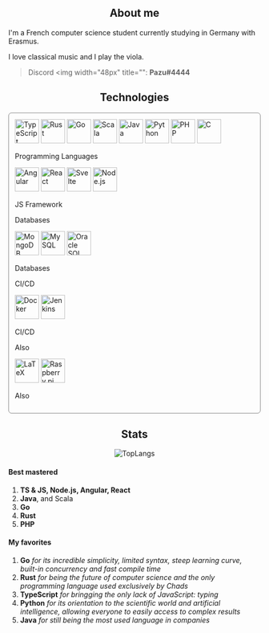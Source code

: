 <h2 align="center">About me</h2>

I'm a French computer science student currently studying in Germany with Erasmus.

I love classical music and I play the viola.

> Discord <img width="48px" title="": **Pazu#4444**

<h2 align="center">Technologies</h2>

<div style="padding: 12px; border: 1px solid #888; border-radius: 6px; margin-bottom: 12px;">

<img width="48px" title="TypeScript" src="https://cdn.jsdelivr.net/gh/devicons/devicon/icons/typescript/typescript-original.svg" />
<img width="48px" title="Rust" src="https://cdn.jsdelivr.net/gh/devicons/devicon/icons/rust/rust-plain.svg" />
<img width="48px" title="Go" src="https://cdn.jsdelivr.net/gh/devicons/devicon/icons/go/go-original-wordmark.svg" />
<img width="48px" title="Scala" src="https://cdn.jsdelivr.net/gh/devicons/devicon/icons/scala/scala-original.svg" />
<img width="48px" title="Java" src="https://cdn.jsdelivr.net/gh/devicons/devicon/icons/java/java-original-wordmark.svg" />
<img width="48px" title="Python" src="https://cdn.jsdelivr.net/gh/devicons/devicon/icons/python/python-original.svg" />
<img width="48px" title="PHP" src="https://cdn.jsdelivr.net/gh/devicons/devicon/icons/php/php-original.svg" />
<img width="48px" title="C" src="https://cdn.jsdelivr.net/gh/devicons/devicon/icons/c/c-original.svg" />

Programming Languages

<img width="48px" title="Angular" src="https://cdn.jsdelivr.net/gh/devicons/devicon/icons/angularjs/angularjs-original.svg" />
<img width="48px" title="React" src="https://cdn.jsdelivr.net/gh/devicons/devicon/icons/react/react-original.svg" />
<img width="48px" title="Svelte" src="https://cdn.jsdelivr.net/gh/devicons/devicon/icons/svelte/svelte-original.svg" />
<img width="48px" title="Node.js" src="https://cdn.jsdelivr.net/gh/devicons/devicon/icons/nodejs/nodejs-original.svg" />

JS Framework

Databases

<img width="48px" title="MongoDB" src="https://cdn.jsdelivr.net/gh/devicons/devicon/icons/mongodb/mongodb-original-wordmark.svg" />
<img width="48px" title="MySQL" src="https://cdn.jsdelivr.net/gh/devicons/devicon/icons/mysql/mysql-original-wordmark.svg" />
<img width="48px" title="Oracle SQL" src="https://cdn.jsdelivr.net/gh/devicons/devicon/icons/oracle/oracle-original.svg" />

Databases

CI/CD

<img width="48px" title="Docker" src="https://cdn.jsdelivr.net/gh/devicons/devicon/icons/docker/docker-original.svg" />
<img width="48px" title="Jenkins" src="https://cdn.jsdelivr.net/gh/devicons/devicon/icons/jenkins/jenkins-original.svg" />

CI/CD

Also

<img width="48px" title="LaTeX" src="https://cdn.jsdelivr.net/gh/devicons/devicon/icons/latex/latex-original.svg" />
<img width="48px" title="Raspberry pi" src="https://cdn.jsdelivr.net/gh/devicons/devicon/icons/raspberrypi/raspberrypi-original.svg" />

Also

</div>

<h2 align="center">Stats</h2>

<div align="center">

  ![TopLangs](https://github-readme-stats.vercel.app/api/top-langs/?username=MarioVieilledent&layout=compact&langs_count=10&theme=github_dark&hide=less,html,css,scss,batchfile,procfile)

  <!-- ![GitHubStats](https://github-readme-stats.vercel.app/api?username=MarioVieilledent&show_icons=true&theme=github_dark&include_all_commits=true) -->
  
</div>

#### Best mastered

1) **TS & JS, Node.js, Angular, React**
2) **Java**, and Scala
3) **Go**
4) **Rust**
5) **PHP**

#### My favorites

1) **Go** *for its incredible simplicity, limited syntax, steep learning curve, built-in concurrency and fast compile time*
2) **Rust** *for being the future of computer science and the only programming language used exclusively by Chads*
3) **TypeScript** *for bringging the only lack of JavaScript: typing*
4) **Python** *for its orientation to the scientific world and artificial intelligence, allowing everyone to easily access to complex results*
5) **Java** *for still being the most used language in companies*
